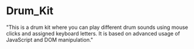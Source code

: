 # Drum_Kit
 "This is a drum kit where you can play different drum sounds using mouse clicks and assigned keyboard letters. It is based on advanced usage of JavaScript and DOM manipulation."
